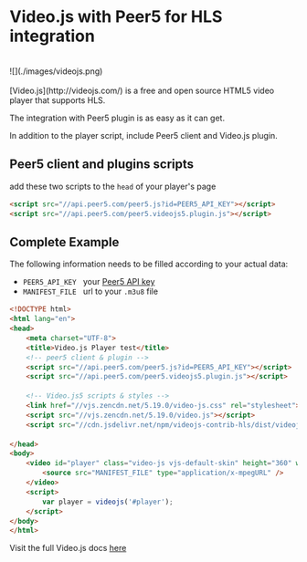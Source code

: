# Video.js with Peer5 for HLS integration

<br>
![](./images/videojs.png)
<br><br>
[Video.js](http://videojs.com/) is a free and open source HTML5 video player that supports HLS.

The integration with Peer5 plugin is as easy as it can get.

In addition to the player script, include Peer5 client and Video.js plugin.
 
## Peer5 client and plugins scripts
add these two scripts to the `head` of your player's page
```html
<script src="//api.peer5.com/peer5.js?id=PEER5_API_KEY"></script>
<script src="//api.peer5.com/peer5.videojs5.plugin.js"></script>
```
    
## Complete Example 
 
The following information needs to be filled according to your actual data:
 
- `PEER5_API_KEY` &nbsp;&nbsp;your [Peer5 API key](https://app.peer5.com/integration)
- `MANIFEST_FILE` &nbsp;&nbsp;url to your `.m3u8` file
  
```html
<!DOCTYPE html>
<html lang="en">
<head>
    <meta charset="UTF-8">
    <title>Video.js Player test</title>
    <!-- peer5 client & plugin -->
    <script src="//api.peer5.com/peer5.js?id=PEER5_API_KEY"></script>
    <script src="//api.peer5.com/peer5.videojs5.plugin.js"></script>

    <!-- Video.js5 scripts & styles -->
    <link href="//vjs.zencdn.net/5.19.0/video-js.css" rel="stylesheet">
    <script src="//vjs.zencdn.net/5.19.0/video.js"></script>
    <script src="//cdn.jsdelivr.net/npm/videojs-contrib-hls/dist/videojs-contrib-hls.js"></script>

</head>
<body>
    <video id="player" class="video-js vjs-default-skin" height="360" width="640" controls preload="none">
        <source src="MANIFEST_FILE" type="application/x-mpegURL" />
    </video>
    <script>
        var player = videojs('#player');
    </script>
</body>
</html>
```

Visit the full Video.js docs [here](http://docs.videojs.com/)
